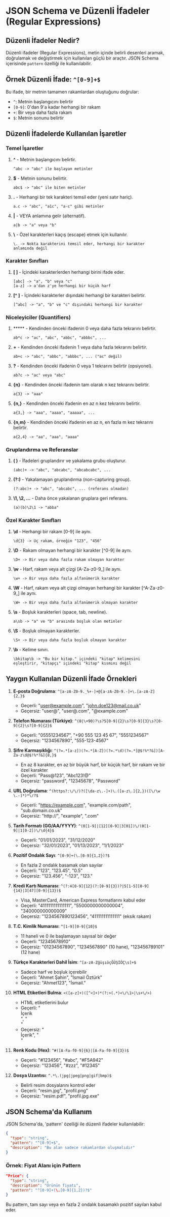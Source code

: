 # JSON Schema ve Düzenli İfadeler (Regular Expressions)

## Düzenli İfadeler Nedir?

Düzenli ifadeler (Regular Expressions), metin içinde belirli desenleri aramak, doğrulamak ve değiştirmek için kullanılan güçlü bir araçtır. JSON Schema içerisinde `pattern` özelliği ile kullanılabilir.

## Örnek Düzenli İfade: `^[0-9]+$`

Bu ifade, bir metnin tamamen rakamlardan oluştuğunu doğrular:

- `^`: Metnin başlangıcını belirtir
- `[0-9]`: 0'dan 9'a kadar herhangi bir rakam
- `+`: Bir veya daha fazla rakam
- `$`: Metnin sonunu belirtir

## Düzenli İfadelerde Kullanılan İşaretler

### Temel İşaretler

1. **^** - Metnin başlangıcını belirtir.
   ```
   ^abc -> "abc" ile başlayan metinler
   ```

2. **$** - Metnin sonunu belirtir.
   ```
   abc$ -> "abc" ile biten metinler
   ```

3. **.** - Herhangi bir tek karakteri temsil eder (yeni satır hariç).
   ```
   a.c -> "abc", "a1c", "a-c" gibi metinler
   ```

4. **|** - VEYA anlamına gelir (alternatif).
   ```
   a|b -> "a" veya "b"
   ```

5. **\\** - Özel karakterleri kaçış (escape) etmek için kullanılır.
   ```
   \. -> Nokta karakterini temsil eder, herhangi bir karakter anlamında değil
   ```

### Karakter Sınıfları

1. **[ ]** - İçindeki karakterlerden herhangi birini ifade eder.
   ```
   [abc] -> "a", "b" veya "c"
   [a-z] -> a'dan z'ye herhangi bir küçük harf
   ```

2. **[^ ]** - İçindeki karakterler dışındaki herhangi bir karakteri belirtir.
   ```
   [^abc] -> "a", "b" ve "c" dışındaki herhangi bir karakter
   ```

### Niceleyiciler (Quantifiers)

1. ***** - Kendinden önceki ifadenin 0 veya daha fazla tekrarını belirtir.
   ```
   ab*c -> "ac", "abc", "abbc", "abbbc", ...
   ```

2. **+** - Kendinden önceki ifadenin 1 veya daha fazla tekrarını belirtir.
   ```
   ab+c -> "abc", "abbc", "abbbc", ... ("ac" değil)
   ```

3. **?** - Kendinden önceki ifadenin 0 veya 1 tekrarını belirtir (opsiyonel).
   ```
   ab?c -> "ac" veya "abc"
   ```

4. **{n}** - Kendinden önceki ifadenin tam olarak n kez tekrarını belirtir.
   ```
   a{3} -> "aaa"
   ```

5. **{n,}** - Kendinden önceki ifadenin en az n kez tekrarını belirtir.
   ```
   a{3,} -> "aaa", "aaaa", "aaaaa", ...
   ```

6. **{n,m}** - Kendinden önceki ifadenin en az n, en fazla m kez tekrarını belirtir.
   ```
   a{2,4} -> "aa", "aaa", "aaaa"
   ```

### Gruplandırma ve Referanslar

1. **( )** - İfadeleri gruplandırır ve yakalama grubu oluşturur.
   ```
   (abc)+ -> "abc", "abcabc", "abcabcabc", ...
   ```

2. **(?:)** - Yakalamayan gruplandırma (non-capturing group).
   ```
   (?:abc)+ -> "abc", "abcabc", ... (referans olmadan)
   ```

3. **\1, \2, ...** - Daha önce yakalanan gruplara geri referans.
   ```
   (a)(b)\2\1 -> "abba"
   ```

### Özel Karakter Sınıfları

1. **\d** - Herhangi bir rakam [0-9] ile aynı.
   ```
   \d{3} -> Üç rakam, örneğin "123", "456"
   ```

2. **\D** - Rakam olmayan herhangi bir karakter [^0-9] ile aynı.
   ```
   \D+ -> Bir veya daha fazla rakam olmayan karakter
   ```

3. **\w** - Harf, rakam veya alt çizgi [A-Za-z0-9_] ile aynı.
   ```
   \w+ -> Bir veya daha fazla alfanümerik karakter
   ```

4. **\W** - Harf, rakam veya alt çizgi olmayan herhangi bir karakter [^A-Za-z0-9_] ile aynı.
   ```
   \W+ -> Bir veya daha fazla alfanümerik olmayan karakter
   ```

5. **\s** - Boşluk karakterleri (space, tab, newline).
   ```
   a\sb -> "a" ve "b" arasında boşluk olan metinler
   ```

6. **\S** - Boşluk olmayan karakterler.
   ```
   \S+ -> Bir veya daha fazla boşluk olmayan karakter
   ```

7. **\b** - Kelime sınırı.
   ```
   \bkitap\b -> "Bu bir kitap." içindeki "kitap" kelimesini eşleştirir, "kitapçı" içindeki "kitap" kısmını değil
   ```

## Yaygın Kullanılan Düzenli İfade Örnekleri

1. **E-posta Doğrulama**: `^[a-zA-Z0-9._%+-]+@[a-zA-Z0-9.-]+\.[a-zA-Z]{2,}$`
   - Geçerli: "user@example.com", "john.doe123@mail.co.uk"
   - Geçersiz: "user@", "user@.com", "@example.com"

2. **Telefon Numarası (Türkiye)**: `^(0|\+90)?\s?5[0-9]{2}\s?[0-9]{3}\s?[0-9]{2}\s?[0-9]{2}$`
   - Geçerli: "05551234567", "+90 555 123 45 67", "5551234567" 
   - Geçersiz: "1234567890", "555-123-4567"

3. **Şifre Karmaşıklığı**: `^(?=.*[a-z])(?=.*[A-Z])(?=.*\d)(?=.*[@$!%*?&])[A-Za-z\d@$!%*?&]{8,}$`
   - En az 8 karakter, en az bir büyük harf, bir küçük harf, bir rakam ve bir özel karakter
   - Geçerli: "Pass@123", "Abc123!@"
   - Geçersiz: "password", "12345678", "Password"

4. **URL Doğrulama**: `^(https?:\/\/)?([\da-z\.-]+)\.([a-z\.]{2,})([\/\w \.-]*)*\/?$`
   - Geçerli: "https://example.com", "example.com/path", "sub.domain.co.uk"
   - Geçersiz: "http://", "example", ".com"

5. **Tarih Formatı (GG/AA/YYYY)**: `^(0[1-9]|[12][0-9]|3[01])\/(0[1-9]|1[0-2])\/\d{4}$`
   - Geçerli: "01/01/2023", "31/12/2020"
   - Geçersiz: "32/01/2023", "01/13/2023", "1/1/2023"

6. **Pozitif Ondalık Sayı**: `^[0-9]+(\.[0-9]{1,2})?$`
   - En fazla 2 ondalık basamak olan sayılar
   - Geçerli: "123", "123.45", "0.5"
   - Geçersiz: "123.456", "-123", "123."

7. **Kredi Kartı Numarası**: `^(?:4[0-9]{12}(?:[0-9]{3})?|5[1-5][0-9]{14}|3[47][0-9]{13})$`
   - Visa, MasterCard, American Express formatlarını kabul eder
   - Geçerli: "4111111111111111", "5500000000000004", "340000000000009"
   - Geçersiz: "1234567890123456", "411111111111111" (eksik rakam)

8. **T.C. Kimlik Numarası**: `^[1-9][0-9]{10}$`
   - 11 haneli ve 0 ile başlamayan sayısal bir değer
   - Geçerli: "12345678910"
   - Geçersiz: "01234567890", "1234567890" (10 hane), "123456789101" (12 hane)

9. **Türkçe Karakterleri Dahil İsim**: `^[a-zA-ZğüşıöçĞÜŞİÖÇ\s]+$`
   - Sadece harf ve boşluk içerebilir
   - Geçerli: "Ahmet Şahin", "İsmail Öztürk"
   - Geçersiz: "Ahmet123", "İsmail."

10. **HTML Etiketleri Bulma**: `<([a-z]+)([^<]+)*(?:>(.*)<\/\1>|\s+\/>)`
    - HTML etiketlerini bulur
    - Geçerli: "<div>İçerik</div>", "<br/>"
    - Geçersiz: "<div>İçerik</span>", "<div>"

11. **Renk Kodu (Hex)**: `^#([A-Fa-f0-9]{6}|[A-Fa-f0-9]{3})$`
    - Geçerli: "#123456", "#abc", "#F5A942"
    - Geçersiz: "123456", "#zzz", "#12345"

12. **Dosya Uzantısı**: `^.*\.(jpg|jpeg|png|gif|bmp)$`
    - Belirli resim dosyalarını kontrol eder
    - Geçerli: "resim.jpg", "profil.png"
    - Geçersiz: "resim.pdf", "profil.jpg.exe"

## JSON Schema'da Kullanım

JSON Schema'da, 'pattern' özelliği ile düzenli ifadeler kullanılabilir:

```json
{
  "type": "string",
  "pattern": "^[0-9]+$",
  "description": "Bu alan sadece rakamlardan oluşmalıdır"
}
```

### Örnek: Fiyat Alanı için Pattern

```json
"Price": {
  "type": "string",
  "description": "Ürünün fiyatı",
  "pattern": "^[0-9]+(\.[0-9]{1,2})?$"
}
```

Bu pattern, tam sayı veya en fazla 2 ondalık basamaklı pozitif sayıları kabul eder.
